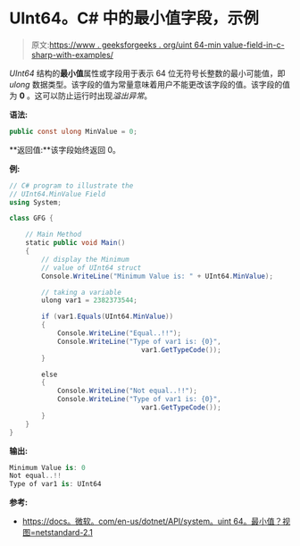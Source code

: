 # UInt64。C# 中的最小值字段，示例

> 原文:[https://www . geeksforgeeks . org/uint 64-min value-field-in-c-sharp-with-examples/](https://www.geeksforgeeks.org/uint64-minvalue-field-in-c-sharp-with-examples/)

*UInt64* 结构的**最小值**属性或字段用于表示 64 位无符号长整数的最小可能值，即 *ulong* 数据类型。该字段的值为常量意味着用户不能更改该字段的值。该字段的值为 **0** 。这可以防止运行时出现*溢出异常*。

**语法:**

```cs
public const ulong MinValue = 0;
```

**返回值:**该字段始终返回 0。

**例:**

```cs
// C# program to illustrate the
// UInt64.MinValue Field
using System;

class GFG {

    // Main Method
    static public void Main()
    {
        // display the Minimum
        // value of UInt64 struct
        Console.WriteLine("Minimum Value is: " + UInt64.MinValue);

        // taking a variable
        ulong var1 = 2382373544;

        if (var1.Equals(UInt64.MinValue)) 
        {
            Console.WriteLine("Equal..!!");
            Console.WriteLine("Type of var1 is: {0}",
                                 var1.GetTypeCode());
        }

        else 
        {
            Console.WriteLine("Not equal..!!");
            Console.WriteLine("Type of var1 is: {0}",
                                 var1.GetTypeCode());
        }
    }
}
```

**输出:**

```cs
Minimum Value is: 0
Not equal..!!
Type of var1 is: UInt64

```

**参考:**

*   [https://docs。微软。com/en-us/dotnet/API/system。uint 64。最小值？视图=netstandard-2.1](https://docs.microsoft.com/en-us/dotnet/api/system.uint64.minvalue?view=netstandard-2.1)